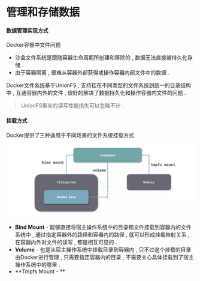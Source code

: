 # 管理和存储数据

#### 数据管理实现方式

Docker容器中文件问题

* 沙盒文件系统是跟随容器生命周期所创建和移除的 , 数据无法直接被持久化存储 . 
* 由于容器隔离 , 很难从容器外部获得或操作容器内部文件中的数据 . 

Docker文件系统基于UnionFS , 支持挂在不同类型的文件系统到统一的目录结构中 , 互通容器内外的文件 , 很好的解决了数据持久化和操作容器内文件的问题 .

> UnionFS带来的读写性能损失可以忽略不计 .

#### 挂载方式

Docker提供了三种适用于不同场景的文件系统挂载方式

![](/assets/wenjianxitongguazai.png)

* **Bind Mount** - 能够直接将宿主操作系统中的目录和文件挂载到容器内的文件系统中 , 通过指定容器外的路径和容器内的路径 , 就可以形成挂载映射关系 , 在容器内外对文件的读写 , 都是相互可见的 . 
* **Volume** - 也是从宿主操作系统中挂载目录到容器内 , 只不过这个挂载的目录由Docker进行管理 , 只需要指定容器内的目录 , 不需要关心具体挂载到了宿主操作系统中的哪里 .
* **Tmpfs Mount - **



